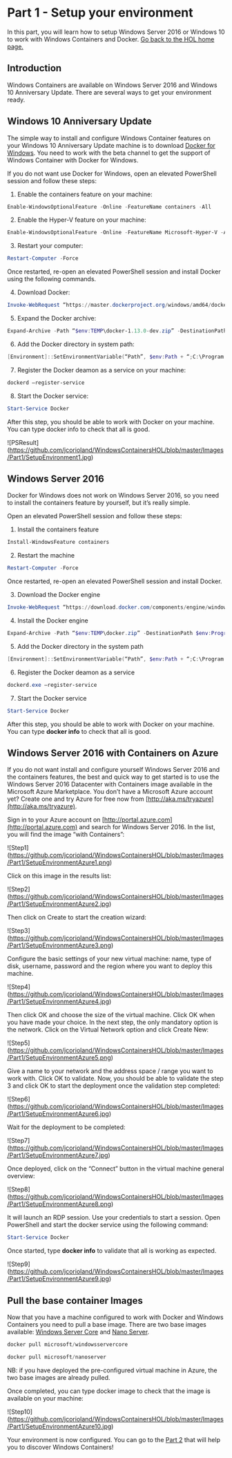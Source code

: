 # Part 1 - Setup your environment

In this part, you will learn how to setup Windows Server 2016 or Windows 10 to work with Windows Containers and Docker.
[Go back to the HOL home page.](https://github.com/jcorioland/WindowsContainersHOL)

## Introduction

Windows Containers are available on Windows Server 2016 and Windows 10 Anniversary Update. There are several ways to get your environment ready.

## Windows 10 Anniversary Update

The simple way to install and configure Windows Container features on your Windows 10 Anniversary Update machine is to download [Docker for Windows](https://docs.docker.com/docker-for-windows/). You need to work with the beta channel to get the support of Windows Container with Docker for Windows.

If you do not want use Docker for Windows, open an elevated PowerShell session and follow these steps: 

1. Enable the containers feature on your machine:

```PowerShell
Enable-WindowsOptionalFeature -Online -FeatureName containers -All
```

2. Enable the Hyper-V feature on your machine:

```PowerShell
Enable-WindowsOptionalFeature -Online -FeatureName Microsoft-Hyper-V -All
```

3. Restart your computer:

```PowerShell
Restart-Computer -Force
```
Once restarted, re-open an elevated PowerShell session and install Docker using the following commands. 

4. Download Docker:

```PowerShell
Invoke-WebRequest “https://master.dockerproject.org/windows/amd64/docker-1.13.0-dev.zip” -OutFile “$env:TEMP\docker-1.13.0-dev.zip” -UseBasicParsing
```

5. Expand the Docker archive:

```PowerShell
Expand-Archive -Path “$env:TEMP\docker-1.13.0-dev.zip” -DestinationPath $env:ProgramFiles
```

6. Add the Docker directory in system path:

```PowerShell
[Environment]::SetEnvironmentVariable(“Path”, $env:Path + “;C:\Program Files\Docker”, [EnvironmentVariableTarget]::Machine)
```

7. Register the Docker deamon as a service on your machine:

```PowerShell
dockerd –register-service
```

8. Start the Docker service:

```PowerShell
Start-Service Docker
```

After this step, you should be able to work with Docker on your machine. You can type docker info to check that all is good. 

![PSResult]
(https://github.com/jcorioland/WindowsContainersHOL/blob/master/Images/Part1/SetupEnvironment1.jpg)

## Windows Server 2016

Docker for Windows does not work on Windows Server 2016, so you need to install the containers feature by yourself, but it’s really simple. 

Open an elevated PowerShell session and follow these steps: 

1. Install the containers feature

```PowerShell
Install-WindowsFeature containers
```

2. Restart the machine

```PowerShell
Restart-Computer -Force
```

Once restarted, re-open an elevated PowerShell session and install Docker. 

3. Download the Docker engine

```PowerShell
Invoke-WebRequest “https://download.docker.com/components/engine/windows-server/cs-1.12/docker-1.12.2.zip” -OutFile “$env:TEMP\docker.zip” -UseBasicParsing
```

4. Install the Docker engine

```PowerShell
Expand-Archive -Path “$env:TEMP\docker.zip” -DestinationPath $env:ProgramFiles
```

5. Add the Docker directory in the system path

```PowerShell
[Environment]::SetEnvironmentVariable(“Path”, $env:Path + “;C:\Program Files\Docker”, [EnvironmentVariableTarget]::Machine)
```

6. Register the Docker deamon as a service

```PowerShell
dockerd.exe –register-service
```

7. Start the Docker service
```PowerShell
Start-Service Docker
```

After this step, you should be able to work with Docker on your machine. You can type **docker info** to check that all is good.

## Windows Server 2016 with Containers on Azure

If you do not want install and configure yourself Windows Server 2016 and the containers features, the best and quick way to get started is to use the Windows Server 2016 Datacenter with Containers image available in the Microsoft Azure Marketplace. You don’t have a Microsoft Azure account yet? Create one and try Azure for free now from [http://aka.ms/tryazure](http://aka.ms/tryazure).

Sign in to your Azure account on [http://portal.azure.com](http://portal.azure.com) and search for Windows Server 2016. In the list, you will find the image “with Containers”:

![Step1]
(https://github.com/jcorioland/WindowsContainersHOL/blob/master/Images/Part1/SetupEnvironmentAzure1.png)

Click on this image in the results list:

![Step2]
(https://github.com/jcorioland/WindowsContainersHOL/blob/master/Images/Part1/SetupEnvironmentAzure2.jpg)

Then click on Create to start the creation wizard:

![Step3]
(https://github.com/jcorioland/WindowsContainersHOL/blob/master/Images/Part1/SetupEnvironmentAzure3.png)

Configure the basic settings of your new virtual machine: name, type of disk, username, password and the region where you want to deploy this machine. 

![Step4]
(https://github.com/jcorioland/WindowsContainersHOL/blob/master/Images/Part1/SetupEnvironmentAzure4.jpg)

Then click OK and choose the size of the virtual machine. Click OK when you have made your choice. 
In the next step, the only mandatory option is the network. Click on the Virtual Network option and click Create New: 

![Step5]
(https://github.com/jcorioland/WindowsContainersHOL/blob/master/Images/Part1/SetupEnvironmentAzure5.png)

Give a name to your network and the address space / range you want to work with. Click OK to validate. 
Now, you should be able to validate the step 3 and click OK to start the deployment once the validation step completed:

![Step6]
(https://github.com/jcorioland/WindowsContainersHOL/blob/master/Images/Part1/SetupEnvironmentAzure6.jpg)

Wait for the deployment to be completed: 

![Step7]
(https://github.com/jcorioland/WindowsContainersHOL/blob/master/Images/Part1/SetupEnvironmentAzure7.jpg)

Once deployed, click on the “Connect” button in the virtual machine general overview:

![Step8]
(https://github.com/jcorioland/WindowsContainersHOL/blob/master/Images/Part1/SetupEnvironmentAzure8.png)

It will launch an RDP session. Use your credentials to start a session. Open PowerShell and start the docker service using the following command:

```PowerShell
Start-Service Docker
```

Once started, type **docker info** to validate that all is working as expected. 

![Step9]
(https://github.com/jcorioland/WindowsContainersHOL/blob/master/Images/Part1/SetupEnvironmentAzure9.jpg)

## Pull the base container Images

Now that you have a machine configured to work with Docker and Windows Containers you need to pull a base image. 
There are two base images available: [Windows Server Core](https://hub.docker.com/r/microsoft/windowsservercore/) and [Nano Server](https://hub.docker.com/r/microsoft/nanoserver/). 

```PowerShell
docker pull microsoft/windowsservercore
```

```PowerShell
docker pull microsoft/nanoserver
```

NB: if you have deployed the pre-configured virtual machine in Azure, the two base images are already pulled.

Once completed, you can type docker image to check that the image is available on your machine: 

![Step10]
(https://github.com/jcorioland/WindowsContainersHOL/blob/master/Images/Part1/SetupEnvironmentAzure10.jpg)

Your environment is now configured. You can go to the [Part 2](https://github.com/jcorioland/WindowsContainersHOL/blob/master/HelloWindowsContainers.md) that will help you to discover Windows Containers!
